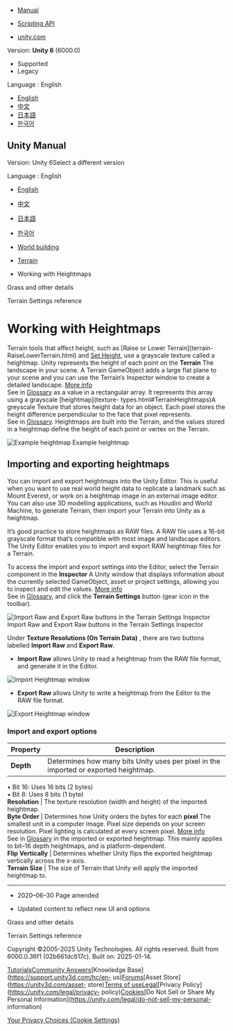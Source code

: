 [](https://docs.unity3d.com)

  * [Manual](../Manual/index.html)
  * [Scripting API](../ScriptReference/index.html)

  * [unity.com](https://unity.com/)

Version: **Unity 6** (6000.0)

  * Supported
  * Legacy

Language : English

  * [English](/Manual/terrain-Heightmaps.html)
  * [中文](/cn/current/Manual/terrain-Heightmaps.html)
  * [日本語](/ja/current/Manual/terrain-Heightmaps.html)
  * [한국어](/kr/current/Manual/terrain-Heightmaps.html)

[](https://docs.unity3d.com)

## Unity Manual

Version: Unity 6Select a different version

Language : English

  * [English](/Manual/terrain-Heightmaps.html)
  * [中文](/cn/current/Manual/terrain-Heightmaps.html)
  * [日本語](/ja/current/Manual/terrain-Heightmaps.html)
  * [한국어](/kr/current/Manual/terrain-Heightmaps.html)

  * [World building](CreatingEnvironments.html)
  * [Terrain](script-Terrain.html)
  * Working with Heightmaps

[](terrain-Grass.html)

Grass and other details

[](terrain-OtherSettings.html)

Terrain Settings reference

# Working with Heightmaps

Terrain tools that affect height, such as [Raise or Lower Terrain](terrain-
RaiseLowerTerrain.html) and [Set Height](terrain-SetHeight.html), use a
grayscale texture called a heightmap. Unity represents the height of each
point on the **Terrain** The landscape in your scene. A Terrain GameObject
adds a large flat plane to your scene and you can use the Terrain’s Inspector
window to create a detailed landscape. [More info](terrain-UsingTerrains.html)  
See in [Glossary](Glossary.html#Terrain) as a value in a rectangular array. It
represents this array using a grayscale [heightmap](texture-
types.html#TerrainHeightmaps)A greyscale Texture that stores height data for
an object. Each pixel stores the height difference perpendicular to the face
that pixel represents.  
See in [Glossary](Glossary.html#Heightmap). Heightmaps are built into the
Terrain, and the values stored in a heightmap define the height of each point
or vertex on the Terrain.

![Example heightmap](../uploads/Main/1.9-ExampleHeightmap.png) Example
heightmap

## Importing and exporting heightmaps

You can import and export heightmaps into the Unity Editor. This is useful
when you want to use real world height data to replicate a landmark such as
Mount Everest, or work on a heightmap image in an external image editor. You
can also use 3D modelling applications, such as Houdini and World Machine, to
generate Terrain, then import your Terrain into Unity as a heightmap.

It’s good practice to store heightmaps as RAW files. A RAW file uses a 16-bit
grayscale format that’s compatible with most image and landscape editors. The
Unity Editor enables you to import and export RAW heightmap files for a
Terrain.

To access the import and export settings into the Editor, select the Terrain
component in the **Inspector** A Unity window that displays information about
the currently selected GameObject, asset or project settings, allowing you to
inspect and edit the values. [More info](UsingTheInspector.html)  
See in [Glossary](Glossary.html#Inspector), and click the **Terrain Settings**
button (gear icon in the toolbar).

![Import Raw and Export Raw buttons in the Terrain Settings
Inspector](../uploads/Main/1.9-TerrainSettings_TextureResolutions.png) Import
Raw and Export Raw buttons in the Terrain Settings Inspector

Under **Texture Resolutions (On Terrain Data)** , there are two buttons
labelled **Import Raw** and **Export Raw**.

  * **Import Raw** allows Unity to read a heightmap from the RAW file format, and generate it in the Editor.  
  
![Import Heightmap window](../uploads/Main/1.9-ImportRaw.png)

  * **Export Raw** allows Unity to write a heightmap from the Editor to the RAW file format.  
  
![Export Heightmap window](../uploads/Main/1.9-ExportRaw.png)

### Import and export options

**Property** | **Description**  
---|---  
**Depth** | Determines how many bits Unity uses per pixel in the imported or exported heightmap.  
• Bit 16: Uses 16 bits (2 bytes)  
• Bit 8: Uses 8 bits (1 byte)  
**Resolution** | The texture resolution (width and height) of the imported heightmap.  
**Byte Order** | Determines how Unity orders the bytes for each **pixel** The smallest unit in a computer image. Pixel size depends on your screen resolution. Pixel lighting is calculated at every screen pixel. [More info](ShadowPerformance.html)  
See in [Glossary](Glossary.html#pixel) in the imported or exported heightmap.
This mainly applies to bit–16 depth heightmaps, and is platform-dependent.  
**Flip Vertically** | Determines whether Unity flips the exported heightmap vertically across the x-axis.  
**Terrain Size** | The size of Terrain that Unity will apply the imported heightmap to.  
  
* * *

  * 2020–06–30 Page amended 

  * Updated content to reflect new UI and options

[](terrain-Grass.html)

Grass and other details

[](terrain-OtherSettings.html)

Terrain Settings reference

Copyright ©2005-2025 Unity Technologies. All rights reserved. Built from
6000.0.36f1 (02b661dc617c). Built on: 2025-01-14.

[Tutorials](https://learn.unity.com/)[Community
Answers](https://answers.unity3d.com)[Knowledge
Base](https://support.unity3d.com/hc/en-
us)[Forums](https://forum.unity3d.com)[Asset Store](https://unity3d.com/asset-
store)[Terms of
use](https://docs.unity3d.com/Manual/TermsOfUse.html)[Legal](https://unity.com/legal)[Privacy
Policy](https://unity.com/legal/privacy-
policy)[Cookies](https://unity.com/legal/cookie-policy)[Do Not Sell or Share
My Personal Information](https://unity.com/legal/do-not-sell-my-personal-
information)

[Your Privacy Choices (Cookie Settings)](javascript:void\(0\);)

